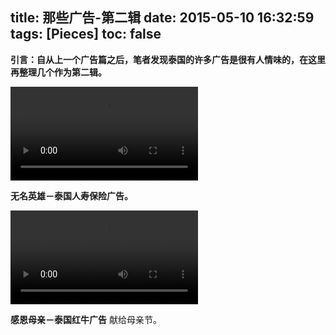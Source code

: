title: 那些广告-第二辑
date: 2015-05-10 16:32:59
tags: [Pieces]
toc: false
---
**引言：自从上一个广告篇之后，笔者发现泰国的许多广告是很有人情味的，在这里再整理几个作为第二辑。**

<video controls="controls" preload="auto" src="/img/那些广告-第二辑/a.mp4" ></video>

**无名英雄－泰国人寿保险广告。**

<video controls="controls" preload="auto" src="/img/那些广告-第二辑/b.mp4" ></video>

**感恩母亲－泰国红牛广告**
献给母亲节。
